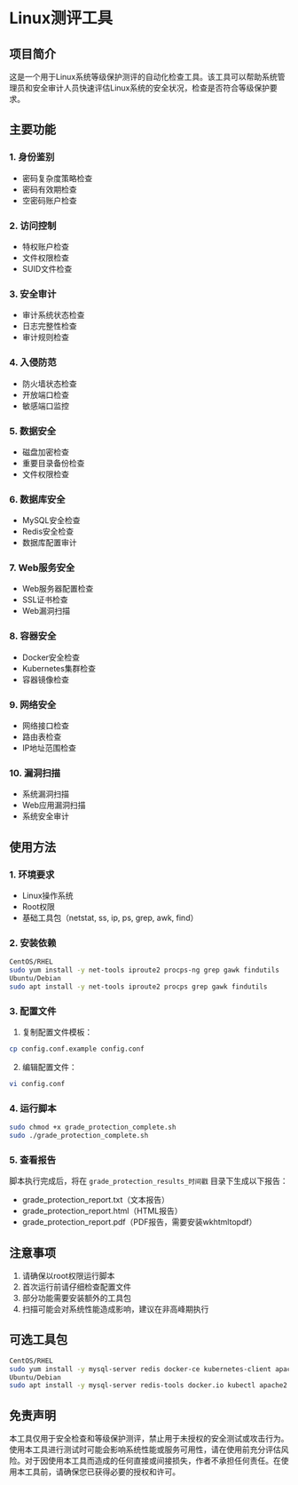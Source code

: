 # Linux测评工具

## 项目简介
这是一个用于Linux系统等级保护测评的自动化检查工具。该工具可以帮助系统管理员和安全审计人员快速评估Linux系统的安全状况，检查是否符合等级保护要求。

## 主要功能

### 1. 身份鉴别
- 密码复杂度策略检查
- 密码有效期检查
- 空密码账户检查

### 2. 访问控制
- 特权账户检查
- 文件权限检查
- SUID文件检查

### 3. 安全审计
- 审计系统状态检查
- 日志完整性检查
- 审计规则检查

### 4. 入侵防范
- 防火墙状态检查
- 开放端口检查
- 敏感端口监控

### 5. 数据安全
- 磁盘加密检查
- 重要目录备份检查
- 文件权限检查

### 6. 数据库安全
- MySQL安全检查
- Redis安全检查
- 数据库配置审计

### 7. Web服务安全
- Web服务器配置检查
- SSL证书检查
- Web漏洞扫描

### 8. 容器安全
- Docker安全检查
- Kubernetes集群检查
- 容器镜像检查

### 9. 网络安全
- 网络接口检查
- 路由表检查
- IP地址范围检查

### 10. 漏洞扫描
- 系统漏洞扫描
- Web应用漏洞扫描
- 系统安全审计

## 使用方法

### 1. 环境要求
- Linux操作系统
- Root权限
- 基础工具包（netstat, ss, ip, ps, grep, awk, find）

### 2. 安装依赖 
```bash
CentOS/RHEL
sudo yum install -y net-tools iproute2 procps-ng grep gawk findutils
Ubuntu/Debian
sudo apt install -y net-tools iproute2 procps grep gawk findutils
```

### 3. 配置文件
1. 复制配置文件模板：
```bash
cp config.conf.example config.conf
```

2. 编辑配置文件：
```bash
vi config.conf
```
### 4. 运行脚本
```bash
sudo chmod +x grade_protection_complete.sh
sudo ./grade_protection_complete.sh
```

### 5. 查看报告
脚本执行完成后，将在 `grade_protection_results_时间戳` 目录下生成以下报告：
- grade_protection_report.txt（文本报告）
- grade_protection_report.html（HTML报告）
- grade_protection_report.pdf（PDF报告，需要安装wkhtmltopdf）

## 注意事项
1. 请确保以root权限运行脚本
2. 首次运行前请仔细检查配置文件
3. 部分功能需要安装额外的工具包
4. 扫描可能会对系统性能造成影响，建议在非高峰期执行

## 可选工具包
```bash
CentOS/RHEL
sudo yum install -y mysql-server redis docker-ce kubernetes-client apache2 lynis nikto nmap cryptsetup audit firewalld
Ubuntu/Debian
sudo apt install -y mysql-server redis-tools docker.io kubectl apache2 lynis nikto nmap cryptsetup auditd ufw
```

## 免责声明
本工具仅用于安全检查和等级保护测评，禁止用于未授权的安全测试或攻击行为。使用本工具进行测试时可能会影响系统性能或服务可用性，请在使用前充分评估风险。对于因使用本工具而造成的任何直接或间接损失，作者不承担任何责任。在使用本工具前，请确保您已获得必要的授权和许可。
